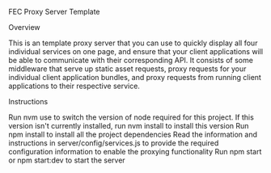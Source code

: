 FEC Proxy Server Template


Overview

This is an template proxy server that you can use to quickly display all four individual services on one page, and ensure that your client applications will be able to communicate with their corresponding API. It consists of some middleware that serve up static asset requests, proxy requests for your individual client application bundles, and proxy requests from running client applications to their respective service.


Instructions

Run nvm use to switch the version of node required for this project. If this version isn't currently installed, run nvm install to install this version
Run npm install to install all the project dependencies
Read the information and instructions in server/config/services.js to provide the required configuration information to enable the proxying functionality
Run npm start or npm start:dev to start the server